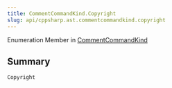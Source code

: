 ```yaml
---
title: CommentCommandKind.Copyright
slug: api/cppsharp.ast.commentcommandkind.copyright
---
```

Enumeration Member in [CommentCommandKind](/api/cppsharp/ast/commentcommandkind)

## Summary



```csharp
Copyright
```

